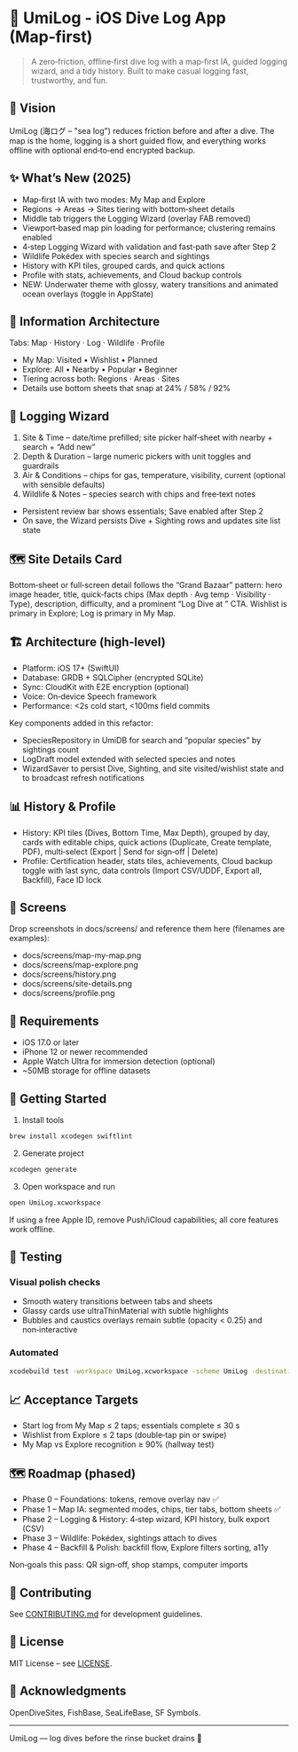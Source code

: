 # 🌊 UmiLog - iOS Dive Log App (Map‑first)

> A zero‑friction, offline‑first dive log with a map‑first IA, guided logging wizard, and a tidy history. Built to make casual logging fast, trustworthy, and fun.

## 🎯 Vision

UmiLog (海ログ – "sea log") reduces friction before and after a dive. The map is the home, logging is a short guided flow, and everything works offline with optional end‑to‑end encrypted backup.

## ✨ What’s New (2025)

- Map‑first IA with two modes: My Map and Explore
- Regions → Areas → Sites tiering with bottom‑sheet details
- Middle tab triggers the Logging Wizard (overlay FAB removed)
- Viewport‑based map pin loading for performance; clustering remains enabled
- 4‑step Logging Wizard with validation and fast‑path save after Step 2
- Wildlife Pokédex with species search and sightings
- History with KPI tiles, grouped cards, and quick actions
- Profile with stats, achievements, and Cloud backup controls
- NEW: Underwater theme with glossy, watery transitions and animated ocean overlays (toggle in AppState)

## 🧭 Information Architecture

Tabs: Map · History · Log · Wildlife · Profile

- My Map: Visited • Wishlist • Planned
- Explore: All • Nearby • Popular • Beginner
- Tiering across both: Regions · Areas · Sites
- Details use bottom sheets that snap at 24% / 58% / 92%

## 🧩 Logging Wizard

1) Site & Time – date/time prefilled; site picker half‑sheet with nearby + search + “Add new”
2) Depth & Duration – large numeric pickers with unit toggles and guardrails
3) Air & Conditions – chips for gas, temperature, visibility, current (optional with sensible defaults)
4) Wildlife & Notes – species search with chips and free‑text notes

- Persistent review bar shows essentials; Save enabled after Step 2
- On save, the Wizard persists Dive + Sighting rows and updates site list state

## 🗺️ Site Details Card

Bottom‑sheet or full‑screen detail follows the “Grand Bazaar” pattern: hero image header, title, quick‑facts chips (Max depth · Avg temp · Visibility · Type), description, difficulty, and a prominent “Log Dive at <Site>” CTA. Wishlist is primary in Explore; Log is primary in My Map.

## 🏗️ Architecture (high‑level)

- Platform: iOS 17+ (SwiftUI)
- Database: GRDB + SQLCipher (encrypted SQLite)
- Sync: CloudKit with E2E encryption (optional)
- Voice: On‑device Speech framework
- Performance: <2s cold start, <100ms field commits

Key components added in this refactor:
- SpeciesRepository in UmiDB for search and “popular species” by sightings count
- LogDraft model extended with selected species and notes
- WizardSaver to persist Dive, Sighting, and site visited/wishlist state and to broadcast refresh notifications

## 📊 History & Profile

- History: KPI tiles (Dives, Bottom Time, Max Depth), grouped by day, cards with editable chips, quick actions (Duplicate, Create template, PDF), multi‑select (Export | Send for sign‑off | Delete)
- Profile: Certification header, stats tiles, achievements, Cloud backup toggle with last sync, data controls (Import CSV/UDDF, Export all, Backfill), Face ID lock

## 📸 Screens

Drop screenshots in docs/screens/ and reference them here (filenames are examples):
- docs/screens/map-my-map.png
- docs/screens/map-explore.png
- docs/screens/history.png
- docs/screens/site-details.png
- docs/screens/profile.png

## 📱 Requirements

- iOS 17.0 or later
- iPhone 12 or newer recommended
- Apple Watch Ultra for immersion detection (optional)
- ~50MB storage for offline datasets

## 🚀 Getting Started

1) Install tools
```bash
brew install xcodegen swiftlint
```
2) Generate project
```bash
xcodegen generate
```
3) Open workspace and run
```bash
open UmiLog.xcworkspace
```
If using a free Apple ID, remove Push/iCloud capabilities; all core features work offline.

## 🧪 Testing

### Visual polish checks
- Smooth watery transitions between tabs and sheets
- Glassy cards use ultraThinMaterial with subtle highlights
- Bubbles and caustics overlays remain subtle (opacity < 0.25) and non‑interactive

### Automated

```bash
xcodebuild test -workspace UmiLog.xcworkspace -scheme UmiLog -destination 'platform=iOS Simulator,name=iPhone 15 Pro'
```

## 📈 Acceptance Targets

- Start log from My Map ≤ 2 taps; essentials complete ≤ 30 s
- Wishlist from Explore ≤ 2 taps (double‑tap pin or swipe)
- My Map vs Explore recognition ≥ 90% (hallway test)

## 🗺️ Roadmap (phased)

- Phase 0 – Foundations: tokens, remove overlay nav ✅
- Phase 1 – Map IA: segmented modes, chips, tier tabs, bottom sheets ✅
- Phase 2 – Logging & History: 4‑step wizard, KPI history, bulk export (CSV)
- Phase 3 – Wildlife: Pokédex, sightings attach to dives
- Phase 4 – Backfill & Polish: backfill flow, Explore filters sorting, a11y

Non‑goals this pass: QR sign‑off, shop stamps, computer imports

## 🤝 Contributing

See [CONTRIBUTING.md](CONTRIBUTING.md) for development guidelines.

## 📄 License

MIT License – see [LICENSE](LICENSE).

## 🙏 Acknowledgments

OpenDiveSites, FishBase, SeaLifeBase, SF Symbols.

---

UmiLog — log dives before the rinse bucket drains 🤿
